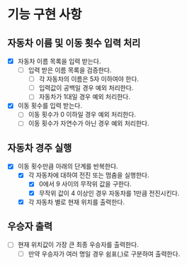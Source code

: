 # 기능 구현 사항

## 자동차 이름 및 이동 횟수 입력 처리
- [x] 자동차 이름 목록을 입력 받는다.
  - [ ] 입력 받은 이름 목록을 검증한다.
     - [ ] 각 자동차의 이름은 5자 이하여야 한다.
     - [ ] 입력값이 공백일 경우 예외 처리한다.
     - [ ] 자동차가 1대일 경우 예외 처리한다.
- [x] 이동 횟수를 입력 받는다.
  - [ ] 이동 횟수가 0 이하일 경우 예외 처리한다.
  - [ ] 이동 횟수가 자연수가 아닌 경우 예외 처리한다.

## 자동차 경주 실행
- [x] 이동 횟수만큼 아래의 단계를 반복한다.
  - [x] 각 자동차에 대하여 전진 또는 멈춤을 실행한다.
    - [x] 0에서 9 사이의 무작위 값을 구한다.
    - [x] 무작위 값이 4 이상인 경우 자동차를 1만큼 전진시킨다.
  - [x] 각 자동차 별로 현재 위치를 출력한다.

## 우승자 출력
- [ ] 현재 위치값이 가장 큰 최종 우승자를 출력한다.
  - [ ] 만약 우승자가 여러 명일 경우 쉼표(,)로 구분하여 출력한다.
